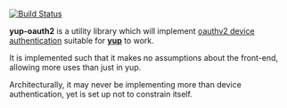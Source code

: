 [![Build Status](https://travis-ci.org/Byron/yup-oauth2.svg)](https://travis-ci.org/Byron/yup-oauth2)

**yup-oauth2** is a utility library which will implement [oauthv2 device authentication](https://developers.google.com/youtube/v3/guides/authentication#devices) suitable for [**yup**](https://github.com/Byron/yup) to work.

It is implemented such that it makes no assumptions about the front-end, allowing more uses than just in yup.

Architecturally, it may never be implementing more than device authentication, yet is set up not to constrain itself.